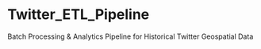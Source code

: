 # Twitter_ETL_Pipeline
Batch Processing &amp; Analytics Pipeline for Historical Twitter Geospatial Data
